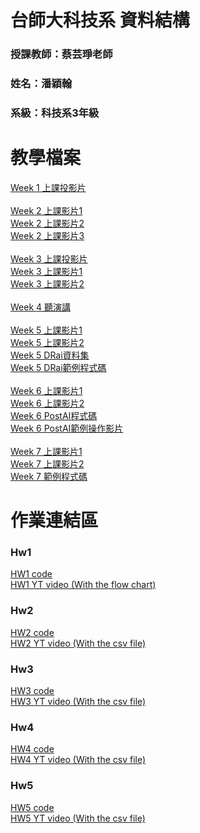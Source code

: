 # 台師大科技系 資料結構
### 授課教師：蔡芸琤老師
### 姓名：潘穎翰   
### 系級：科技系3年級  

# 教學檔案
[Week 1 上課投影片](https://docs.google.com/presentation/d/1y1ZQRs9tTKSVSmMAu1hEc6Gj_uPltpSzYILHLE6vu5I/edit#slide=id.g2ba272f3bd1_1_335)<br> 
<br>
[Week 2 上課影片1](https://youtu.be/aC-TLg_ZmgM)<br>
[Week 2 上課影片2](https://youtu.be/yLoiwbIRKAM)<br>
[Week 2 上課影片3](https://youtu.be/926M51lZ6iQ)<br>
<br>
[Week 3 上課投影片](https://docs.google.com/presentation/d/1M50bAuJGmyA6MPLjgHpvcGZ2H0LJn6SIvF6gyjpqanY/edit#slide=id.p)<br>
[Week 3 上課影片1](https://youtu.be/t4muQccoftg)<br>
[Week 3 上課影片2](https://youtu.be/bE5MJv3naMI)<br>
<br>
[Week 4 聽演講](https://pr.ntnu.edu.tw/ntnunews/index.php?mode=data&id=23274)<br>
<br>
[Week 5 上課影片1](https://youtu.be/aBvV2xhU72U)<br>
[Week 5 上課影片2](https://youtu.be/UQLRLz6DDIM)<br>
[Week 5 DRai資料集](https://drive.google.com/drive/folders/1hfbK9NI3vbvVHm0NmfuvZ2w9jkTR4Rx0)<br>
[Week 5 DRai範例程式碼](https://github.com/peculab/autogen_project/tree/main/DRai)<br>
<br>
[Week 6 上課影片1](https://youtu.be/FPFKoPl1nMY)<br>
[Week 6 上課影片2](https://youtu.be/kFBxlTEP9_g)<br>
[Week 6 PostAI程式碼](https://github.com/peculab/autogen_project/blob/main/postAI.py)<br>
[Week 6 PostAI範例操作影片](https://youtu.be/fqOQUihvqko)<br>
<br>
[Week 7 上課影片1](https://youtu.be/5Sbxh9e-9jE)<br>
[Week 7 上課影片2](https://youtu.be/73mlqwoUomg)<br>
[Week 7 範例程式碼](https://github.com/peculab/autogen_project/blob/main/DRai/getPDF.py)<br>

# 作業連結區  
### Hw1
[HW1 code](https://github.com/PanYingHan/Data-structure/tree/main/HW1)<br>
[HW1 YT video (With the flow chart)](https://youtu.be/zQexII8bxBo)
### Hw2
[HW2 code](https://github.com/PanYingHan/Data-structure/tree/main/HW2)<br>
[HW2 YT video (With the csv file)](https://youtu.be/5ae-enYY9FI)
### Hw3
[HW3 code](https://github.com/PanYingHan/Data-structure/tree/main/HW3)<br>
[HW3 YT video (With the csv file)](https://youtu.be/Hj0Dvt7i3Y0)
### Hw4
[HW4 code](https://github.com/PanYingHan/Data-structure/tree/main/HW4)<br>
[HW4 YT video (With the csv file)](https://youtu.be/4te1z8_-9cU)
### Hw5
[HW5 code](https://github.com/PanYingHan/Data-structure/tree/main/HW5)<br>
[HW5 YT video (With the csv file)](https://youtu.be/xpgeDI25Sbk)
